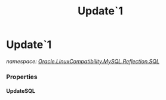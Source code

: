 ﻿---
title: Update`1
---

# Update`1
_namespace: [Oracle.LinuxCompatibility.MySQL.Reflection.SQL](N-Oracle.LinuxCompatibility.MySQL.Reflection.SQL.html)_





### Properties

#### UpdateSQL


